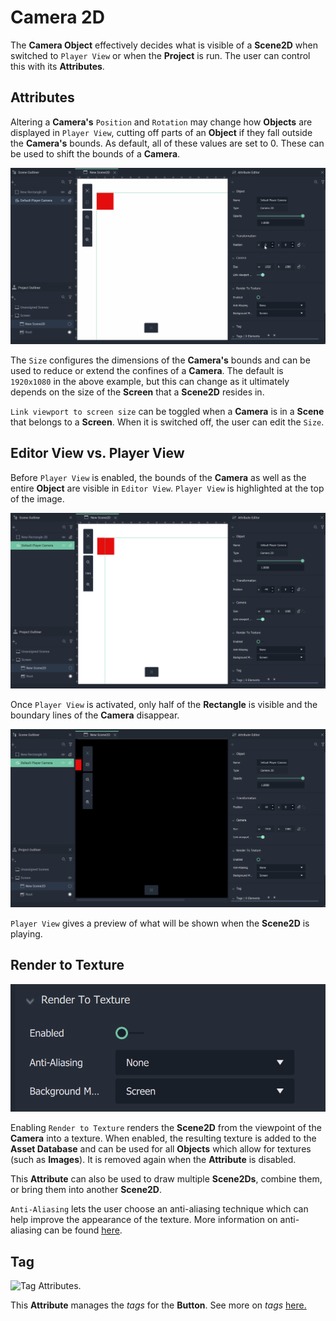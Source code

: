 # Camera 2D

The **Camera Object** effectively decides what is visible of a **Scene2D** when switched to `Player View` or when the **Project** is run. The user can control this with its **Attributes**. 

## Attributes

Altering a **Camera's** `Position` and `Rotation` may change how **Objects** are displayed in `Player View`, cutting off parts of an **Object** if they fall outside the **Camera's** bounds. As default, all of these values are set to 0. These can be used to shift the bounds of a **Camera**. 

![Camera Transformations.](../../.gitbook/assets/camera2dimage120241.gif)

The `Size` configures the dimensions of the **Camera's** bounds and can be used to reduce or extend the confines of a **Camera**. The default is `1920x1080` in the above example, but this can change as it ultimately depends on the size of the **Screen** that a **Scene2D** resides in. 

`Link viewport to screen size` can be toggled when a **Camera** is in a **Scene** that belongs to a **Screen**. When it is switched off, the user can edit the `Size`.

## Editor View vs. Player View

Before `Player View` is enabled, the bounds of the **Camera** as well as the entire **Object** are visible in `Editor View`. `Player View` is highlighted at the top of the image. 

![Camera Editor View.](../../.gitbook/assets/camera2dimage220241.png)

Once `Player View` is activated, only half of the **Rectangle** is visible and the boundary lines of the **Camera** disappear. 

![Camera Player View.](../../.gitbook/assets/camera2dimage320241.png)

`Player View` gives a preview of what will be shown when the **Scene2D** is playing. 

## Render to Texture

![](../../.gitbook/assets/camera2dimage420241.png)


Enabling `Render to Texture` renders the **Scene2D** from the viewpoint of the **Camera** into a texture. When enabled, the resulting texture is added to the **Asset Database** and can be used for all **Objects** which allow for textures (such as **Images**). It is removed again when the **Attribute** is disabled. 

This **Attribute** can also be used to draw multiple **Scene2Ds**, combine them, or bring them into another **Scene2D**.

`Anti-Aliasing` lets the user choose an anti-aliasing technique which can help improve the appearance of the texture. More information on anti-aliasing can be found [here](https://www.digitaltrends.com/computing/what-is-anti-aliasing/).

## Tag

![Tag Attributes.](../../.gitbook/assets/buttonattstag.png)

This **Attribute** manages the *tags* for the **Button**. See more on *tags* [here.](../attributes/common-attributes/tag.md)
